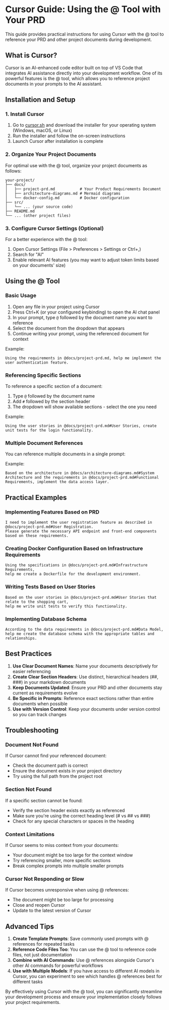 # Cursor Guide: Using the @ Tool with Your PRD

This guide provides practical instructions for using Cursor with the @ tool to reference your PRD and other project documents during development.

## What is Cursor?

Cursor is an AI-enhanced code editor built on top of VS Code that integrates AI assistance directly into your development workflow. One of its powerful features is the @ tool, which allows you to reference project documents in your prompts to the AI assistant.

## Installation and Setup

### 1. Install Cursor

1. Go to [cursor.sh](https://cursor.sh/) and download the installer for your operating system (Windows, macOS, or Linux)
2. Run the installer and follow the on-screen instructions
3. Launch Cursor after installation is complete

### 2. Organize Your Project Documents

For optimal use with the @ tool, organize your project documents as follows:

```
your-project/
├── docs/
│   ├── project-prd.md           # Your Product Requirements Document
│   ├── architecture-diagrams.md # Mermaid diagrams
│   └── docker-config.md         # Docker configuration
├── src/
│   └── ... (your source code)
├── README.md
└── ... (other project files)
```

### 3. Configure Cursor Settings (Optional)

For a better experience with the @ tool:

1. Open Cursor Settings (File > Preferences > Settings or Ctrl+,)
2. Search for "AI"
3. Enable relevant AI features (you may want to adjust token limits based on your documents' size)

## Using the @ Tool

### Basic Usage

1. Open any file in your project using Cursor
2. Press Ctrl+K (or your configured keybinding) to open the AI chat panel
3. In your prompt, type `@` followed by the document name you want to reference
4. Select the document from the dropdown that appears
5. Continue writing your prompt, using the referenced document for context

Example:
```
Using the requirements in @docs/project-prd.md, help me implement the user authentication feature.
```

### Referencing Specific Sections

To reference a specific section of a document:

1. Type `@` followed by the document name
2. Add `#` followed by the section header
3. The dropdown will show available sections - select the one you need

Example:
```
Using the user stories in @docs/project-prd.md#User Stories, create unit tests for the login functionality.
```

### Multiple Document References

You can reference multiple documents in a single prompt:

Example:
```
Based on the architecture in @docs/architecture-diagrams.md#System Architecture and the requirements in @docs/project-prd.md#Functional Requirements, implement the data access layer.
```

## Practical Examples

### Implementing Features Based on PRD

```
I need to implement the user registration feature as described in @docs/project-prd.md#User Registration. 
Please generate the necessary API endpoint and front-end components based on these requirements.
```

### Creating Docker Configuration Based on Infrastructure Requirements

```
Using the specifications in @docs/project-prd.md#Infrastructure Requirements, 
help me create a Dockerfile for the development environment.
```

### Writing Tests Based on User Stories

```
Based on the user stories in @docs/project-prd.md#User Stories that relate to the shopping cart, 
help me write unit tests to verify this functionality.
```

### Implementing Database Schema

```
According to the data requirements in @docs/project-prd.md#Data Model,
help me create the database schema with the appropriate tables and relationships.
```

## Best Practices

1. **Use Clear Document Names**: Name your documents descriptively for easier referencing
2. **Create Clear Section Headers**: Use distinct, hierarchical headers (##, ###) in your markdown documents
3. **Keep Documents Updated**: Ensure your PRD and other documents stay current as requirements evolve
4. **Be Specific in Prompts**: Reference exact sections rather than entire documents when possible
5. **Use with Version Control**: Keep your documents under version control so you can track changes

## Troubleshooting

### Document Not Found

If Cursor cannot find your referenced document:
- Check the document path is correct
- Ensure the document exists in your project directory
- Try using the full path from the project root

### Section Not Found

If a specific section cannot be found:
- Verify the section header exists exactly as referenced
- Make sure you're using the correct heading level (# vs ## vs ###)
- Check for any special characters or spaces in the heading

### Context Limitations

If Cursor seems to miss context from your documents:
- Your document might be too large for the context window
- Try referencing smaller, more specific sections
- Break complex prompts into multiple smaller prompts

### Cursor Not Responding or Slow

If Cursor becomes unresponsive when using @ references:
- The document might be too large for processing
- Close and reopen Cursor
- Update to the latest version of Cursor

## Advanced Tips

1. **Create Template Prompts**: Save commonly used prompts with @ references for repeated tasks
2. **Reference Code Files Too**: You can use the @ tool to reference code files, not just documentation
3. **Combine with AI Commands**: Use @ references alongside Cursor's other AI commands for powerful workflows
4. **Use with Multiple Models**: If you have access to different AI models in Cursor, you can experiment to see which handles @ references best for different tasks

By effectively using Cursor with the @ tool, you can significantly streamline your development process and ensure your implementation closely follows your project requirements.
